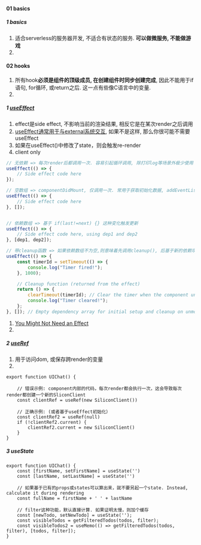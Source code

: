 #### 01 basics

##### 1 basics

1. 适合serverless的服务器开发, 不适合有状态的服务. **可以做微服务, 不能做游戏**
2. 



#### 02 hooks

1. 所有hook**必须是组件的顶级成员, 在创建组件时同步创建完成**, 因此不能用于if语句, for循环, 或return之后. 这一点有些像C语言中的变量.
2. 



##### 1 [useEffect](https://react.dev/reference/react/useEffect#caveats)

1. effect是side effect, 不影响当前的渲染结果, 相反它是在某次render之后调用
2. [useEffect通常用于与external系统交互](https://react.dev/reference/react/useEffect#connecting-to-an-external-system), 如果不是这样, 那么你很可能不需要useEffect
3. 如果在useEffect()中修改了state，则会触发re-render
4. client only

```js
// 无依赖 => 每次render后都调用一次. 容易引起循环调用, 除打印log等场景外极少使用
useEffect(() => {
    // Side effect code here
});

// 空数组 => componentDidMount, 仅调用一次. 常用于获取初始化数据, addEventListener()
useEffect(() => {
    // Side effect code here
}, []);


// 依赖数组 => 基于 if(last!=next) {} 这种变化触发更新
useEffect(() => {
    // Side effect code here, using dep1 and dep2
}, [dep1, dep2]);

// 带cleanup函数 => 如果依赖数组不为空,则意味着先调用cleanup(), 后基于新的依赖项重新setup
useEffect(() => {
    const timerId = setTimeout(() => {
        console.log("Timer fired!");
    }, 1000);

    // Cleanup function (returned from the effect)
    return () => {
        clearTimeout(timerId); // Clear the timer when the component unmounts or effect re-runs
        console.log("Timer cleared!");
    };
}, []); // Empty dependency array for initial setup and cleanup on unmount

```



1. [You Might Not Need an Effect](https://react.dev/learn/you-might-not-need-an-effect)
2. 

##### 2 [useRef](https://react.dev/reference/react/useRef)

1. 用于访问dom, 或保存跨render的变量
1. 

```tsx
export function UIChat() {

    // 错误示例: component内部的代码，每次render都会执行一次，这会导致每次render都创建一个新的SliconClient
  	const clientRef = useRef(new SiliconClient())
    
    // 正确示例: (或者基于useEffect初始化）
    const clientRef2 = useRef(null)
    if (!clientRef2.current) {
        clientRef2.current = new SiliconClient()
    }
}
```





##### 3 useState

```tsx
export function UIChat() {
    const [firstName, setFirstName] = useState('')
    const [lastName, setLastName] = useState('')
    
    // 如果基于已有的props或states可以算出来，就不要另起一个state. Instead, calculate it during rendering
    const fullName = firstName + ' ' + lastName
    
  	// filter这种功能，默认直接计算. 如果证明太慢，则加个缓存
    const [newTodo, setNewTodo] = useState('');
  	const visibleTodos = getFilteredTodos(todos, filter);
  	const visibleTodos2 = useMemo(() => getFilteredTodos(todos, filter), [todos, filter]);
}
```


